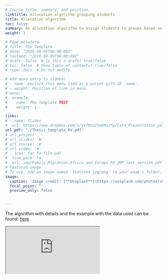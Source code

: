 ```yaml
---
# Course title, summary, and position.
linktitle: Allocation algorithm grouping students
title: Allocation algorithm
toc: false
summary: An allocation algorithm to assign students to groups based on their preferences
weight: 1

# Page metadata.
# title: The Template
# date: "2018-09-09T00:00:00Z"
# lastmod: "2018-09-09T00:00:00Z"
# draft: false  # Is this a draft? true/false
# toc: false  # Show table of contents? true/false
# type: docs  # Do not modify.

# Add menu entry to sidebar.
# - name: Declare this menu item as a parent with ID `name`.
# - weight: Position of link in menu.
# menu:
#  example:
#    name: The template TEST
#    weight: 1

links: 
# - name: Slides
#  url: https://www.dropbox.com/s/yff0zuihe49szfp/Cata_Presentation.pdf?dl=0
url_pdf: './Thesis_template_RV.pdf'
# url_project: ''
# url_slides: '#'
# url_source: '#'
# url_video: '#'
# - icon: far fa-file-pdf
#  icon_pack: fa
#  url: img/Family_Migration_Africa_and_Europe_RV_JMP_last_version.pdf
# Featured image
# To use, add an image named `featured.jpg/png` to your page's folder. 
image:
  caption: 'Image credit: [**Unsplash**](https://unsplash.com/photos/s9CC2SKySJM)'
  focal_point: ""
  preview_only: false


---
```



The algorithm with details and the example with the data used can be found: [here](https://github.com/RemiVine/Allocation_algorithm_ARP_GGI/blob/Allocation_algorithm/The_Algorithm.ipynb)



<iframe src="https://github.com/RemiVine/Allocation_algorithm_ARP_GGI/blob/Allocation_algorithm/The_Algorithm.ipynb)https://github.com/RemiVine/Allocation_algorithm_ARP_GGI/blob/Allocation_algorithm/The_Algorithm.ipynb)https://github.com/RemiVine/Allocation_algorithm_ARP_GGI/blob/Allocation_algorithm/The_Algorithm.ipynb)https://github.com/RemiVine/Allocation_algorithm_ARP_GGI/blob/Allocation_algorithm/The_Algorithm.ipynb"></iframe>



